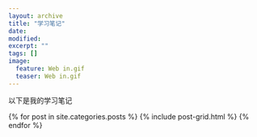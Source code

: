 ```yaml
---
layout: archive
title: "学习笔记"
date: 
modified:
excerpt: ""
tags: []
image: 
  feature: Web in.gif 
  teaser: Web in.gif
---
```


以下是我的学习笔记

<div class="tiles">
{% for post in site.categories.posts %}
  {% include post-grid.html %}
{% endfor %}
</div><!-- /.tiles 把所有categories 有 posts 的列出来-->
